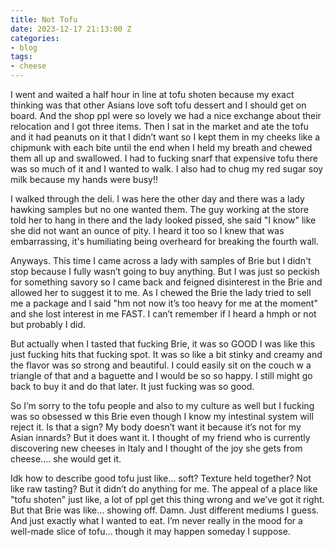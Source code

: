 ```yaml
---
title: Not Tofu
date: 2023-12-17 21:13:00 Z
categories:
- blog
tags:
- cheese
---
```


I went and waited a half hour in line at tofu shoten because my exact thinking was that other Asians love soft tofu dessert and I should get on board. And the shop ppl were so lovely we had a nice exchange about their relocation and I got three items. Then I sat in the market and ate the tofu and it had peanuts on it that I didn’t want so I kept them in my cheeks like a chipmunk with each bite until the end when I held my breath and chewed them all up and swallowed. I had to fucking snarf that expensive tofu there was so much of it and I wanted to walk. I also had to chug my red sugar soy milk because my hands were busy!!

I walked through the deli. I was here the other day and there was a lady hawking samples but no one wanted them. The guy working at the store told her to hang in there and the lady looked pissed, she said "I know" like she did not want an ounce of pity. I heard it too so I knew that was embarrassing, it's humiliating being overheard for breaking the fourth wall.

Anyways. This time I came across a lady with samples of Brie but I didn't stop because I fully wasn’t going to buy anything. But I was just so peckish for something savory so I came back and feigned disinterest in the Brie and allowed her to suggest it to me. As I chewed the Brie the lady tried to sell me a package and I said "hm not now it’s too heavy for me at the moment" and she lost interest in me FAST. I can’t remember if I heard a hmph or not but probably I did.

But actually when I tasted that fucking Brie, it was so GOOD I was like this just fucking hits that fucking spot. It was so like a bit stinky and creamy and the flavor was so strong and beautiful. I could easily sit on the couch w a triangle of that and a baguette and I would be so so happy. I still might go back to buy it and do that later. It just fucking was so good.

So I’m sorry to the tofu people and also to my culture as well but I fucking was so obsessed w this Brie even though I know my intestinal system will reject it. Is that a sign? My body doesn’t want it because it’s not for my Asian innards? But it does want it. I thought of my friend who is currently discovering new cheeses in Italy and I thought of the joy she gets from cheese…. she would get it.

Idk how to describe good tofu just like… soft? Texture held together? Not like raw tasting? But it didn’t do anything for me. The appeal of a place like "tofu shoten" just like, a lot of ppl get this thing wrong and we’ve got it right. But that Brie was like… showing off. Damn. Just different mediums I guess. And just exactly what I wanted to eat. I’m never really in the mood for a well-made slice of tofu… though it may happen someday I suppose. 
